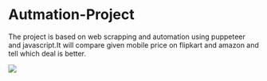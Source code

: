 # Autmation-Project
The project is based on web scrapping and automation using puppeteer and javascript.It will compare given mobile 
price on flipkart and amazon and tell which deal is better.



![](flip-ama-project.gif)
